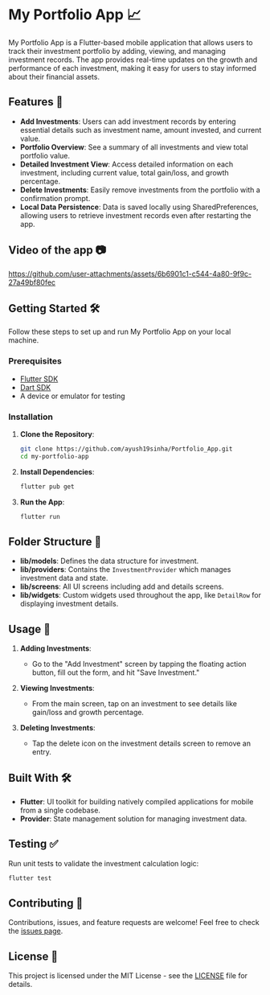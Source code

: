 # My Portfolio App 📈

My Portfolio App is a Flutter-based mobile application that allows users to track their investment portfolio by adding, viewing, and managing investment records. The app provides real-time updates on the growth and performance of each investment, making it easy for users to stay informed about their financial assets.

## Features 🚀

- **Add Investments**: Users can add investment records by entering essential details such as investment name, amount invested, and current value.
- **Portfolio Overview**: See a summary of all investments and view total portfolio value.
- **Detailed Investment View**: Access detailed information on each investment, including current value, total gain/loss, and growth percentage.
- **Delete Investments**: Easily remove investments from the portfolio with a confirmation prompt.
- **Local Data Persistence**: Data is saved locally using SharedPreferences, allowing users to retrieve investment records even after restarting the app.

## Video of the app 📷



https://github.com/user-attachments/assets/6b6901c1-c544-4a80-9f9c-27a49bf80fec



## Getting Started 🛠️

Follow these steps to set up and run My Portfolio App on your local machine.

### Prerequisites

- [Flutter SDK](https://flutter.dev/docs/get-started/install)
- [Dart SDK](https://dart.dev/get-dart)
- A device or emulator for testing

### Installation

1. **Clone the Repository**:
   ```bash
   git clone https://github.com/ayush19sinha/Portfolio_App.git
   cd my-portfolio-app
   ```

2. **Install Dependencies**:
   ```bash
   flutter pub get
   ```

3. **Run the App**:
   ```bash
   flutter run
   ```

## Folder Structure 📂

- **lib/models**: Defines the data structure for investment.
- **lib/providers**: Contains the `InvestmentProvider` which manages investment data and state.
- **lib/screens**: All UI screens including add and details screens.
- **lib/widgets**: Custom widgets used throughout the app, like `DetailRow` for displaying investment details.

## Usage 📝

1. **Adding Investments**:
   - Go to the "Add Investment" screen by tapping the floating action button, fill out the form, and hit "Save Investment."
   
2. **Viewing Investments**:
   - From the main screen, tap on an investment to see details like gain/loss and growth percentage.

3. **Deleting Investments**:
   - Tap the delete icon on the investment details screen to remove an entry.

## Built With 🛠️

- **Flutter**: UI toolkit for building natively compiled applications for mobile from a single codebase.
- **Provider**: State management solution for managing investment data.

## Testing ✅

Run unit tests to validate the investment calculation logic:

```bash
flutter test
```

## Contributing 🤝

Contributions, issues, and feature requests are welcome! Feel free to check the [issues page](https://github.com/ayush19sinha/Portfolio_App/issues).

## License 📄

This project is licensed under the MIT License - see the [LICENSE](LICENSE) file for details.
